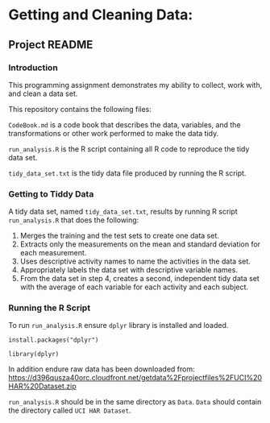 # Getting and Cleaning Data:
## Project README

### Introduction

This programming assignment demonstrates my ability to collect, work with, and clean a data set. 

This repository contains the following files:

`CodeBook.md` is a code book that describes the data, variables, and the transformations or other work performed to make the data tidy.

`run_analysis.R` is the R script containing all R code to reproduce the tidy data set.

`tidy_data_set.txt` is the tidy data file produced by running the R script.

### Getting to Tiddy Data

A tidy data set, named `tidy_data_set.txt`, results by running R script `run_analysis.R` that does the following:

1. Merges the training and the test sets to create one data set.
2. Extracts only the measurements on the mean and standard deviation for each measurement.
3. Uses descriptive activity names to name the activities in the data set.
4. Appropriately labels the data set with descriptive variable names.
5. From the data set in step 4, creates a second, independent tidy data set with the average of each variable for each activity and each subject.

### Running the R Script

To run `run_analysis.R` ensure `dplyr` library is installed and loaded.

`install.packages("dplyr")`

`library(dplyr)`

In addition endure raw data has been downloaded from:  https://d396qusza40orc.cloudfront.net/getdata%2Fprojectfiles%2FUCI%20HAR%20Dataset.zip

`run_analysis.R` should be in the same directory as `Data`. `Data` should contain the directory called `UCI HAR Dataset`.